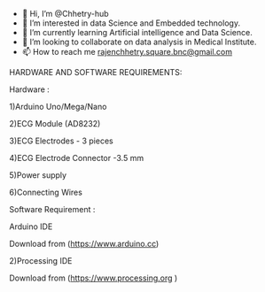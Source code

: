 - 👋 Hi, I’m @Chhetry-hub
- 👀 I’m interested in data Science and Embedded technology. 
- 🌱 I’m currently learning Artificial intelligence and Data Science. 
- 💞️ I’m looking to collaborate on data analysis in Medical Institute. 
- 📫 How to reach me rajenchhetry.square.bnc@gmail.com 

<!---
Chhetry-hub/Chhetry-hub is a ✨ special ✨ repository because its `README.md` (this file) appears on your GitHub profile.
You can click the Preview link to take a look at your changes.
--->
HARDWARE AND SOFTWARE REQUIREMENTS:

Hardware :

1)Arduino Uno/Mega/Nano

2)ECG Module (AD8232)

3)ECG Electrodes - 3 pieces

4)ECG Electrode Connector -3.5 mm

5)Power supply

6)Connecting Wires

Software Requirement :

Arduino IDE

Download from (https://www.arduino.cc)

2)Processing IDE

Download from (https://www.processing.org )
